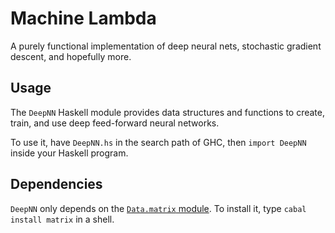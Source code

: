 # Machine Lambda

A purely functional implementation of deep neural nets, stochastic gradient descent, and hopefully more.

## Usage

The `DeepNN` Haskell module provides data structures and functions to create, train, and use deep feed-forward neural networks.

To use it, have `DeepNN.hs` in the search path of GHC, then `import DeepNN` inside your Haskell program.

## Dependencies

`DeepNN` only depends on the [`Data.matrix` module](https://hackage.haskell.org/package/matrix-0.3.6.1/docs/Data-Matrix.html). To install it, type `cabal install matrix` in a shell.
